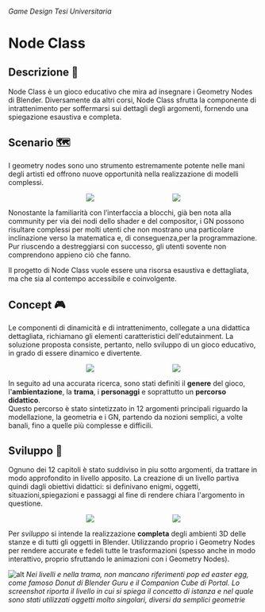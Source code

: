 ###### *Game Design* *Tesi Universitaria*

<style>
    .markdown-box img.multiple-image{
        width:48%;
    }
    @media only screen and (max-width: 650px) {
        .markdown-box img.multiple-image{
            width:100%;
            margin:10px 0;
        }
    }
</style>
# Node Class

## Descrizione 📢

Node Class è un gioco educativo che mira ad insegnare i Geometry Nodes di Blender. Diversamente da altri corsi, Node Class sfrutta la componente di intrattenimento per soffermarsi sui dettagli degli argomenti, fornendo una spiegazione esaustiva e completa.

## Scenario 🗺&#xFE0F;

I geometry nodes sono uno strumento estremamente potente nelle mani degli artisti ed offrono nuove opportunità nella realizzazione di modelli complessi. 

<div style="display:flex;justify-content:space-evenly; flex-wrap:wrap">
<img class="multiple-image" src="nodeclass-meme1.jpg">
<img class="multiple-image" src="nodeclass-meme2.jpg">
</div>

Nonostante la familiarità con l’interfaccia a blocchi, già ben nota alla community per via dei nodi dello shader e del compositor, i GN possono risultare complessi per molti utenti che non mostrano una particolare inclinazione verso la matematica e, di conseguenza,per la programmazione. Pur riuscendo a destreggiarsi con successo, gli utenti sovente non comprendono appieno ciò che fanno.  

Il progetto di Node Class vuole essere una risorsa esaustiva e dettagliata, ma che sia al contempo accessibile e coinvolgente. 

## Concept 🎮

Le componenti di dinamicità e di intrattenimento, collegate a una didattica dettagliata, richiamano gli elementi caratteristici dell'edutainment. La soluzione proposta consiste, pertanto, nello sviluppo di un gioco educativo, in grado di essere dinamico e divertente.  

<div style="display:flex;justify-content:space-evenly; flex-wrap:wrap">
<img class="multiple-image" src="nodeclass-split.jpg">
<img class="multiple-image" src="nodeclass-sine.jpg">
</div>

In seguito ad una accurata ricerca, sono stati definiti il **genere** del gioco, l'**ambientazione**, la **trama**, i **personaggi** e soprattutto un **percorso didattico**.  
Questo percorso è stato sintetizzato in 12 argomenti principali riguardo la modellazione, la geometria e i GN, partendo da nozioni semplici, a volte banali, fino a quelle più complesse e difficili.

## Sviluppo 🎨

Ognuno dei 12 capitoli è stato suddiviso in piu sotto argomenti, da trattare in modo approfondito in livello apposito.
La creazione di un livello partiva quindi dagli obiettivi didattici: si definivano enigmi, oggetti, situazioni,spiegazioni e passaggi al fine di rendere chiara l'argomento in questione.  

<div style="display:flex;justify-content:space-evenly; flex-wrap:wrap">
<img class="multiple-image" src="nodeclass-primitive.jpg">
<img class="multiple-image" src="nodeclass-donut.jpg">
</div>

Per *sviluppo* si intende la realizzazione **completa** degli ambienti 3D delle stanze e di tutti gli oggetti in Blender. Utilizzando proprio i Geometry Nodes per rendere accurate e fedeli tutte le trasformazioni (spesso anche in modo interattivo, proprio sfruttando le animazioni con i Geometry Nodes).

![alt](nodeclass-table.jpg)
*Nei livelli e nella trama, non mancano riferimenti pop ed easter egg, come famoso Donut di Blender Guru e il Companion Cube di Portal. Lo screenshot riporta il livello in cui si spiega il concetto di istanza e nel quale sono stati utilizzati oggetti molto singolari, diversi da semplici geometrie*
